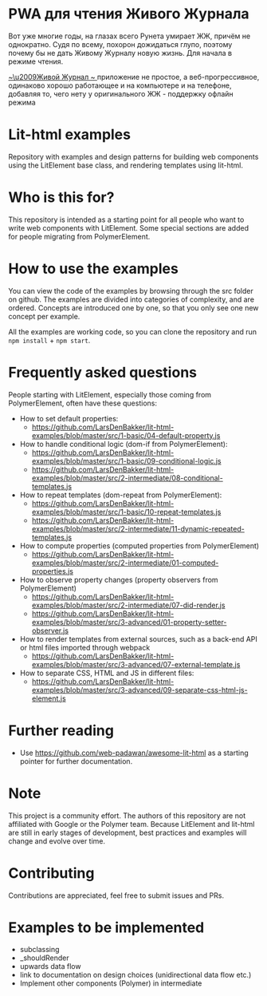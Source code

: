 # PWA для чтения Живого Журнала

Вот уже многие годы, на глазах всего Рунета умирает ЖЖ, причём не однократно. Судя по всему, похорон дожидаться глупо, поэтому почему бы не дать Живому Журналу новую жизнь. Для начала в режиме чтения.

[ ~\u2009Живой Журнал ~ ](https://livejournal.in-wave.com) приложение не простое, а веб-прогрессивное, одинаково хорошо работающее и на компьютере и на телефоне, добавляя то, чего нету у оригинального ЖЖ - поддержку офлайн режима 





# Lit-html examples
Repository with examples and design patterns for building web components using the LitElement base class, and rendering templates using lit-html.

# Who is this for?
This repository is intended as a starting point for all people who want to write web components with LitElement. Some special sections are added for people migrating from PolymerElement.

# How to use the examples
You can view the code of the examples by browsing through the src folder on github. The examples are divided into categories of complexity, and are ordered. Concepts are introduced one by one, so that you only see one new concept per example.

All the examples are working code, so you can clone the repository and run `npm install` + `npm start`.

# Frequently asked questions
People starting with LitElement, especially those coming from PolymerElement, often have these questions:
* How to set default properties:
  * https://github.com/LarsDenBakker/lit-html-examples/blob/master/src/1-basic/04-default-property.js
* How to handle conditional logic (dom-if from PolymerElement):
  * https://github.com/LarsDenBakker/lit-html-examples/blob/master/src/1-basic/09-conditional-logic.js
  * https://github.com/LarsDenBakker/lit-html-examples/blob/master/src/2-intermediate/08-conditional-templates.js
* How to repeat templates (dom-repeat from PolymerElement):
  * https://github.com/LarsDenBakker/lit-html-examples/blob/master/src/1-basic/10-repeat-templates.js
  * https://github.com/LarsDenBakker/lit-html-examples/blob/master/src/2-intermediate/11-dynamic-repeated-templates.js
* How to compute properties (computed properties from PolymerElement)
  * https://github.com/LarsDenBakker/lit-html-examples/blob/master/src/2-intermediate/01-computed-properties.js
* How to observe property changes (property observers from PolymerElement)
  * https://github.com/LarsDenBakker/lit-html-examples/blob/master/src/2-intermediate/07-did-render.js
  * https://github.com/LarsDenBakker/lit-html-examples/blob/master/src/3-advanced/01-property-setter-observer.js
* How to render templates from external sources, such as a back-end API or html files imported through webpack
  * https://github.com/LarsDenBakker/lit-html-examples/blob/master/src/3-advanced/07-external-template.js
* How to separate CSS, HTML and JS in different files:
  * https://github.com/LarsDenBakker/lit-html-examples/blob/master/src/3-advanced/09-separate-css-html-js-element.js

# Further reading
* Use https://github.com/web-padawan/awesome-lit-html as a starting pointer for further documentation.

# Note
This project is a community effort. The authors of this repository are not affiliated with Google or the Polymer team. Because LitElement and lit-html are still in early stages of development, best practices and examples will change and evolve over time.

# Contributing
Contributions are appreciated, feel free to submit issues and PRs.

# Examples to be implemented
* subclassing
* _shouldRender
* upwards data flow
* link to documentation on design choices (unidirectional data flow etc.)
* Implement other components (Polymer) in intermediate

